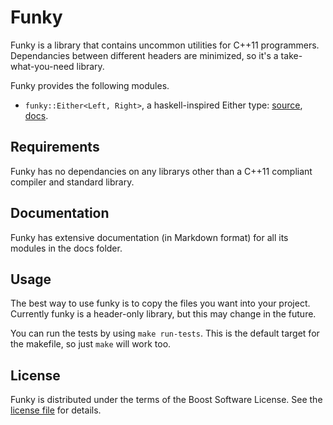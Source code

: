 # Funky

Funky is a library that contains uncommon utilities for C++11 programmers. Dependancies between different headers are minimized, so it's a take-what-you-need library.

Funky provides the following modules.

- `funky::Either<Left, Right>`, a haskell-inspired Either type: [source](include/funky/Either.hh), [docs](docs/Either.md).

## Requirements
Funky has no dependancies on any librarys other than a C++11 compliant compiler and standard library.


## Documentation
Funky has extensive documentation (in Markdown format) for all its modules in the docs folder.


## Usage
The best way to use funky is to copy the files you want into your project. Currently funky is a header-only library, but this may change in the future.

You can run the tests by using `make run-tests`. This is the default target for the makefile, so just `make` will work too.

## License

Funky is distributed under the terms of the Boost Software License. See the [license file](LICENSE.md) for details.
